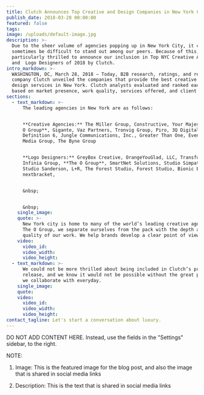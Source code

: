 ```yaml
---
title: Clutch Announces Top Creative and Design Companies in New York City for 2018
publish_date: 2018-03-28 00:00:00
featured: false
tags:
image: /uploads/default-image.jpg
description: >-
  Due to the sheer volume of agencies popping up in New York City, it can
  sometimes be difficult to stand out among our peers. Because of this, we are
  particularly thrilled to announce our inclusion in Top NYC Creative Agencies
  and  Logo Designers of 2018 by Clutch.
intro_markdown: >-
  WASHINGTON, DC, March 28, 2018 – Today, B2B research, ratings, and reviews
  company Clutch unveiled the companies that provide the best creative and
  design services in New York. Clutch analysts evaluated and ranked each company
  based on market presence, work quality, services offered, and client feedback.
sections:
  - text_markdown: >-
      The leading agencies in New York are as follows:


      **Creative Agencies:** The Miller Group, Constructive, Your Majesty, **The
      O Group**, Gigante, Vaz Partners, Tronvig Group, Piro, 3Q Digital,
      Definition 6, Jungle Communications, Inc., Greater Than One, Eventige
      Media Group, The Byne Group


      **Logo Designers:** GreyBox Creative, OrangeYouGlad, LLC, Transfuture,
      Infinia Group, **The O Group**, SmartNet Solutions, Studio Simpatico,
      Studio Sanderson, L+R, The Forest Studio, Forest Studio, Bionic Egg,
      nextbracket,


      &nbsp;


      &nbsp;
    single_image:
    quote: >-
      New York city is home to many of the world’s leading creative agencies. At
      The O Group, we separate ourselves from the pack with the depth and
      quality of our work. We help brands develop a clear point of view.
    video:
      video_id:
      video_width:
      video_height:
  - text_markdown: >-
      We could not be more thrilled about being included in Clutch’s press
      release, and we know it would not be possible without the great partners
      we collaborate with everyday.
    single_image:
    quote:
    video:
      video_id:
      video_width:
      video_height:
contact_tagline: Let's start a conversation about luxury.
---
```


DO NOT ADD CONTENT HERE. Instead, use the fields in the "Settings" sidebar, to the right.

NOTE:

1. Image: This is the featured image for the blog post, and also the image that is shared in social media links

2. Description: This is the text that is shared in social media links